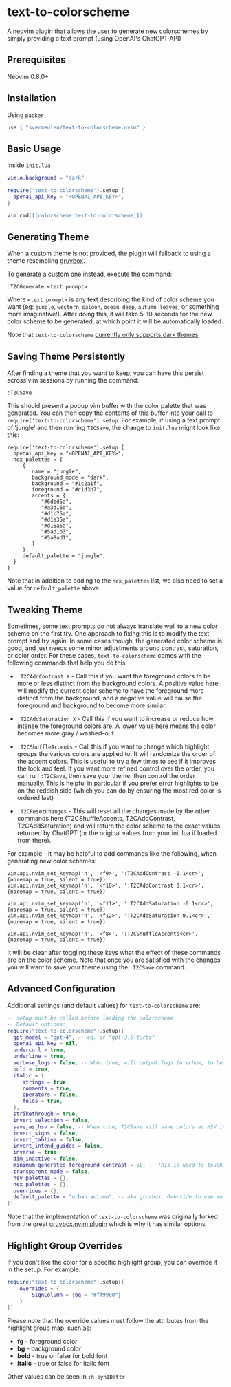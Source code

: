 
# text-to-colorscheme

A neovim plugin that allows the user to generate new colorschemes by simply providing a text prompt (using OpenAI's ChatGPT API)

## Prerequisites

Neovim 0.8.0+

## Installation

Using `packer`

```lua
use { "svermeulen/text-to-colorscheme.nvim" }
```

## Basic Usage

Inside `init.lua`

```lua
vim.o.background = "dark"

require('text-to-colorscheme').setup {
  openai_api_key = "<OPENAI_API_KEY>",
}

vim.cmd([[colorscheme text-to-colorscheme]])
```

## Generating Theme

When a custom theme is not provided, the plugin will fallback to using a theme resembling [gruvbox](https://github.com/ellisonleao/gruvbox.nvim).

To generate a custom one instead, execute the command:

```
:T2CGenerate <text prompt>
```

Where `<text prompt>` is any text describing the kind of color scheme you want (eg: `jungle`, `western saloon`, `ocean deep`, `autumn leaves`, or something more imaginative!).  After doing this, it will take 5-10 seconds for the new color scheme to be generated, at which point it will be automatically loaded.

Note that `text-to-colorscheme` [currently only supports dark themes](https://github.com/svermeulen/text-to-colorscheme/issues/1)

## Saving Theme Persistently

After finding a theme that you want to keep, you can have this persist across vim sessions by running the command:

```
:T2CSave
```

This should present a popup vim buffer with the color palette that was generated.  You can then copy the contents of this buffer into your call to `require('text-to-colorscheme').setup`.  For example, if using a text prompt of 'jungle' and then running `T2CSave`, the change to `init.lua` might look like this:

```
require('text-to-colorscheme').setup {
  openai_api_key = "<OPENAI_API_KEY>",
  hex_palettes = {
     {
        name = "jungle",
        background_mode = "dark",
        background = "#1c2a1f",
        foreground = "#c1d3b7",
        accents = {
           "#6dbd5a",
           "#a3d16d",
           "#d1c75a",
           "#d1a35a",
           "#d15a5a",
           "#5ad1b3",
           "#5a8ad1",
        }
     },
     default_palette = "jungle",
  }
}
```

Note that in addition to adding to the `hex_palettes` list, we also need to set a value for `default_palette` above.

## Tweaking Theme

Sometimes, some text prompts do not always translate well to a new color scheme on the first try.  One approach to fixing this is to modify the text prompt and try again.  In some cases though, the generated color scheme is good, and just needs some minor adjustments around contrast, saturation, or color order. For these cases, `text-to-colorscheme` comes with the following commands that help you do this:

* `:T2CAddContrast X` - Call this if you want the foreground colors to be more or less distinct from the background colors.  A positive value here will modify the current color scheme to have the foreground more distinct from the background, and a negative value will cause the foreground and background to become more similar.

* `:T2CAddSaturation X` - Call this if you want to increase or reduce how intense the foreground colors are.  A lower value here means the color becomes more gray / washed-out.

* `:T2CShuffleAccents` - Call this if you want to change which highlight groups the various colors are applied to.  It will randomize the order of the accent colors.  This is useful to try a few times to see if it improves the look and feel.  If you want more refined control over the order, you can run `:T2CSave`, then save your theme, then control the order manually.  This is helpful in particular if you prefer error highlights to be on the reddish side (which you can do by ensuring the most red color is ordered last)

* `:T2CResetChanges` - This will reset all the changes made by the other commands here (T2CShuffleAccents, T2CAddContrast, T2CAddSaturation) and will return the color scheme to the exact values returned by ChatGPT (or the original values from your init.lua if loaded from there).

For example - it may be helpful to add commands like the following, when generating new color schemes:

```
vim.api.nvim_set_keymap('n', '<f9>', ':T2CAddContrast -0.1<cr>', {noremap = true, silent = true})
vim.api.nvim_set_keymap('n', '<f10>', ':T2CAddContrast 0.1<cr>', {noremap = true, silent = true})

vim.api.nvim_set_keymap('n', '<f11>', ':T2CAddSaturation -0.1<cr>', {noremap = true, silent = true})
vim.api.nvim_set_keymap('n', '<f12>', ':T2CAddSaturation 0.1<cr>', {noremap = true, silent = true})

vim.api.nvim_set_keymap('n', '<f8>', ':T2CShuffleAccents<cr>', {noremap = true, silent = true})
```

It will be clear after toggling these keys what the effect of these commands are on the color scheme.  Note that once you are satisfied with the changes, you will want to save your theme using the `:T2CSave` command.

## Advanced Configuration

Additional settings (and default values) for `text-to-colorscheme` are:

```lua
-- setup must be called before loading the colorscheme
-- Default options:
require("text-to-colorscheme").setup({
  gpt_model = "gpt-4", -- eg. or "gpt-3.5-turbo"
  openai_api_key = nil,
  undercurl = true,
  underline = true,
  verbose_logs = false, -- When true, will output logs to echom, to help debugging
  bold = true,
  italic = {
     strings = true,
     comments = true,
     operators = false,
     folds = true,
  },
  strikethrough = true,
  invert_selection = false,
  save_as_hsv = false, -- When true, T2CSave will save colors as HSV instead of hex
  invert_signs = false,
  invert_tabline = false,
  invert_intend_guides = false,
  inverse = true,
  dim_inactive = false,
  minimum_generated_foreground_contrast = 50, -- This is used to touch up the generated theme to avoid generating foregrounds that match the background too closely
  transparent_mode = false,
  hsv_palettes = {},
  hex_palettes = {},
  overrides = {},
  default_palette = "urban autumn", -- aka gruvbox. Override to use something from hsv_palettes or hex_palettes
})
```

Note that the implementation of `text-to-colorscheme` was originally forked from the great [gruvbox.nvim plugin](https://github.com/ellisonleao/gruvbox.nvim) which is why it has similar options

## Highlight Group Overrides

If you don't like the color for a specific highlight group, you can override it in the setup. For example:

```lua
require("text-to-colorscheme").setup({
    overrides = {
        SignColumn = {bg = "#ff9900"}
    }
})
```

Please note that the override values must follow the attributes from the highlight group map, such as:

- **fg** - foreground color
- **bg** - background color
- **bold** - true or false for bold font
- **italic** - true or false for italic font

Other values can be seen in `:h synIDattr`

